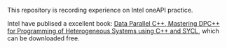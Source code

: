 
This repository is recording experience on Intel oneAPI practice.

Intel have publised a excellent book: [Data Parallel C++, Mastering DPC++ for Programming of Heterogeneous Systems using C++ and SYCL](https://link.springer.com/book/10.1007/978-1-4842-5574-2), which can be downloaded free.
